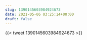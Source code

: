 ```yaml
---
slug: 1390145603984924673
date: 2021-05-06 03:25:14+00:00
draft: false
---
```


{{< tweet 1390145603984924673 >}}
